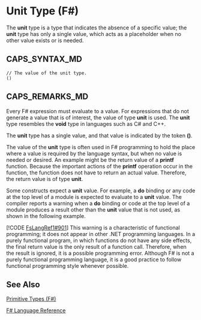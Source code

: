 # Unit Type (F#)

The **unit** type is a type that indicates the absence of a specific value; the **unit** type has only a single value, which acts as a placeholder when no other value exists or is needed.


## CAPS_SYNTAX_MD

```
// The value of the unit type.
()
```

## CAPS_REMARKS_MD
Every F# expression must evaluate to a value. For expressions that do not generate a value that is of interest, the value of type **unit** is used. The **unit** type resembles the **void** type in languages such as C# and C++.

The **unit** type has a single value, and that value is indicated by the token **()**.

The value of the **unit** type is often used in F# programming to hold the place where a value is required by the language syntax, but when no value is needed or desired. An example might be the return value of a **printf** function. Because the important actions of the **printf** operation occur in the function, the function does not have to return an actual value. Therefore, the return value is of type **unit**.

Some constructs expect a **unit** value. For example, a **do** binding or any code at the top level of a module is expected to evaluate to a **unit** value. The compiler reports a warning when a **do** binding or code at the top level of a module produces a result other than the **unit** value that is not used, as shown in the following example.

[!CODE [FsLangRef1#901](../CodeSnippet/VS_Snippets_Fsharp/fslangref1/FSharp/fs/unittype.fs#901)]
    This warning is a characteristic of functional programming; it does not appear in other .NET programming languages. In a purely functional program, in which functions do not have any side effects, the final return value is the only result of a function call. Therefore, when the result is ignored, it is a possible programming error. Although F# is not a purely functional programming language, it is a good practice to follow functional programming style whenever possible.


## See Also
[Primitive Types &#40;F&#35;&#41;](Primitive+Types+%28F%23%29.md)

[F&#35; Language Reference](F%23+Language+Reference.md)

